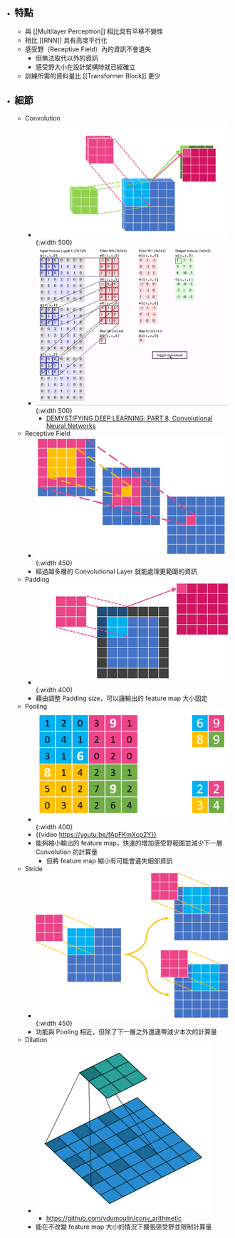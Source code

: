 - ## 特點
	- 與 [[Multilayer Perceptron]] 相比具有平移不變性
	- 相比 [[RNN]] 具有高度平行化
	- 感受野（Receptive Field）內的資訊不會遺失
		- 但無法取代以外的資訊
		- 感受野大小在設計架構時就已經確立
	- 訓練所需的資料量比 [[Transformer Block]] 更少
- ## 細節
	- Convolution
		- ![conv.png](../assets/conv.png){:width 500}
		- ![conv-slide.gif](../assets/conv-slide.gif){:width 500}
			- [DEMYSTIFYING DEEP LEARNING: PART 8, Convolutional Neural Networks](https://mukulrathi.com/demystifying-deep-learning/convolutional-neural-network-from-scratch/#interpretation-2-a-sliding-filter-over-the-image)
	- Receptive Field
		- ![receptive_field.png](../assets/receptive_field.png){:width 450}
		- 經過越多層的 Convolutional Layer 就能處理更範圍的資訊
	- Padding
		- ![padding.png](../assets/padding.png){:width 400}
		- 藉由調整 Padding size，可以讓輸出的 feature map 大小固定
	- Pooling
		- ![pooling.png](../assets/pooling.png){:width 400}
		- {{video https://youtu.be/fApFKmXcp2Y}}
		- 能夠縮小輸出的 feature map，快速的增加感受野範圍並減少下一層 Convolution 的計算量
			- 但將 feature map 縮小有可能會遺失細部資訊
	- Stride
		- ![stride.png](../assets/stride.png){:width 450}
		- 功能與 Pooling 相近，但除了下一層之外還連帶減少本次的計算量
	- Dilation
		- ![dilation_conv.gif](../assets/dilation_conv.gif)
			- https://github.com/vdumoulin/conv_arithmetic
		- 能在不改變 feature map 大小的情況下擴張感受野並限制計算量